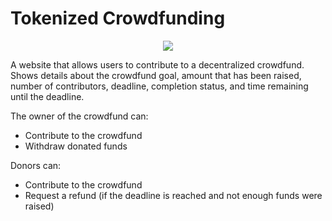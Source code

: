 # Tokenized Crowdfunding

<p align="center">
<img src="https://imgur.com/VWpADVD"/>
</p>

A website that allows users to contribute to a decentralized crowdfund. Shows details about the crowdfund goal, amount that has been raised, number of contributors, deadline, completion status, and time remaining until the deadline.

The owner of the crowdfund can:
- Contribute to the crowdfund
- Withdraw donated funds

Donors can:
- Contribute to the crowdfund
- Request a refund (if the deadline is reached and not enough funds were raised)
